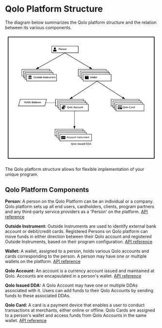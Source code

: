 # Qolo Platform Structure

The diagram below summarizes the Qolo platform structure and the relation between its various components.

<!-- ![](RackMultipart20220324-4-btw0jy_html_7add8aeed6efeea4.png) -->
![path](../images/platformstructure.png)

The Qolo platform structure allows for flexible implementation of your unique program.

## Qolo Platform Components

**Person:** A person on the Qolo Platform can be an individual or a company. Qolo platform sets up all end users, cardholders, clients, program partners and any third-party service providers as a &#39;Person&#39; on the platform. [API reference](https://devapi.qolopay.com/index.html#tag/Persons)

**Outside Instrument:** Outside Instruments are used to identify external bank account or debit/credit cards. Registered Persons on Qolo platform can move funds in either direction between their Qolo account and registered Outside Instruments, based on their program configuration. [API reference](https://devapi.qolopay.com/index.html#operation/CreateInstrument)

**Wallet:** A wallet, assigned to a person, holds various Qolo accounts and cards corresponding to the person. A person may have one or multiple wallets on the platform. [API reference](https://devapi.qolopay.com/index.html#operation/CreateWallet)

**Qolo Account:** An account is a currency account issued and maintained at Qolo. Accounts are encapsulated in a person&#39;s wallet. [API reference](https://devapi.qolopay.com/index.html#operation/CreateAccount)

**Qolo Issued DDA:** A Qolo Account may have one or multiple DDAs associated with it. Users can add funds to their Qolo Accounts by sending funds to these associated DDAs.

**Qolo Card:** A card is a payment device that enables a user to conduct transactions at merchants, either online or offline. Qolo Cards are assigned to a person&#39;s wallet and access funds from Qolo Accounts in the same wallet. [API reference](https://devapi.qolopay.com/index.html#operation/CreateCard)